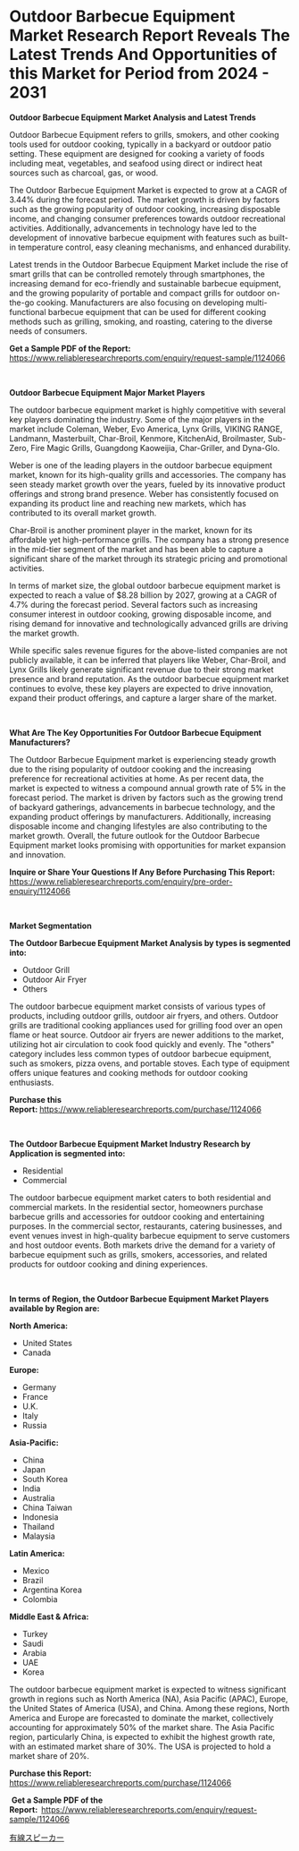 <p><h1>Outdoor Barbecue Equipment Market Research Report Reveals The Latest Trends And Opportunities of this Market for Period from 2024 - 2031</h1></p><p><strong>Outdoor Barbecue Equipment Market Analysis and Latest Trends</strong></p>
<p><p>Outdoor Barbecue Equipment refers to grills, smokers, and other cooking tools used for outdoor cooking, typically in a backyard or outdoor patio setting. These equipment are designed for cooking a variety of foods including meat, vegetables, and seafood using direct or indirect heat sources such as charcoal, gas, or wood.</p><p>The Outdoor Barbecue Equipment Market is expected to grow at a CAGR of 3.44% during the forecast period. The market growth is driven by factors such as the growing popularity of outdoor cooking, increasing disposable income, and changing consumer preferences towards outdoor recreational activities. Additionally, advancements in technology have led to the development of innovative barbecue equipment with features such as built-in temperature control, easy cleaning mechanisms, and enhanced durability.</p><p>Latest trends in the Outdoor Barbecue Equipment Market include the rise of smart grills that can be controlled remotely through smartphones, the increasing demand for eco-friendly and sustainable barbecue equipment, and the growing popularity of portable and compact grills for outdoor on-the-go cooking. Manufacturers are also focusing on developing multi-functional barbecue equipment that can be used for different cooking methods such as grilling, smoking, and roasting, catering to the diverse needs of consumers.</p></p>
<p><strong>Get a Sample PDF of the Report:&nbsp;</strong> <a href="https://www.reliableresearchreports.com/enquiry/request-sample/1124066">https://www.reliableresearchreports.com/enquiry/request-sample/1124066</a></p>
<p>&nbsp;</p>
<p><strong>Outdoor Barbecue Equipment Major Market Players</strong></p>
<p><p>The outdoor barbecue equipment market is highly competitive with several key players dominating the industry. Some of the major players in the market include Coleman, Weber, Evo America, Lynx Grills, VIKING RANGE, Landmann, Masterbuilt, Char-Broil, Kenmore, KitchenAid, Broilmaster, Sub-Zero, Fire Magic Grills, Guangdong Kaoweijia, Char-Griller, and Dyna-Glo.</p><p>Weber is one of the leading players in the outdoor barbecue equipment market, known for its high-quality grills and accessories. The company has seen steady market growth over the years, fueled by its innovative product offerings and strong brand presence. Weber has consistently focused on expanding its product line and reaching new markets, which has contributed to its overall market growth.</p><p>Char-Broil is another prominent player in the market, known for its affordable yet high-performance grills. The company has a strong presence in the mid-tier segment of the market and has been able to capture a significant share of the market through its strategic pricing and promotional activities.</p><p>In terms of market size, the global outdoor barbecue equipment market is expected to reach a value of $8.28 billion by 2027, growing at a CAGR of 4.7% during the forecast period. Several factors such as increasing consumer interest in outdoor cooking, growing disposable income, and rising demand for innovative and technologically advanced grills are driving the market growth.</p><p>While specific sales revenue figures for the above-listed companies are not publicly available, it can be inferred that players like Weber, Char-Broil, and Lynx Grills likely generate significant revenue due to their strong market presence and brand reputation. As the outdoor barbecue equipment market continues to evolve, these key players are expected to drive innovation, expand their product offerings, and capture a larger share of the market.</p></p>
<p>&nbsp;</p>
<p><strong>What Are The Key Opportunities For Outdoor Barbecue Equipment Manufacturers?</strong></p>
<p><p>The Outdoor Barbecue Equipment market is experiencing steady growth due to the rising popularity of outdoor cooking and the increasing preference for recreational activities at home. As per recent data, the market is expected to witness a compound annual growth rate of 5% in the forecast period. The market is driven by factors such as the growing trend of backyard gatherings, advancements in barbecue technology, and the expanding product offerings by manufacturers. Additionally, increasing disposable income and changing lifestyles are also contributing to the market growth. Overall, the future outlook for the Outdoor Barbecue Equipment market looks promising with opportunities for market expansion and innovation.</p></p>
<p><strong>Inquire or Share Your Questions If Any Before Purchasing This Report:</strong> <a href="https://www.reliableresearchreports.com/enquiry/pre-order-enquiry/1124066">https://www.reliableresearchreports.com/enquiry/pre-order-enquiry/1124066</a></p>
<p>&nbsp;</p>
<p><strong>Market Segmentation</strong></p>
<p><strong>The Outdoor Barbecue Equipment Market Analysis by types is segmented into:</strong></p>
<p><ul><li>Outdoor Grill</li><li>Outdoor Air Fryer</li><li>Others</li></ul></p>
<p><p>The outdoor barbecue equipment market consists of various types of products, including outdoor grills, outdoor air fryers, and others. Outdoor grills are traditional cooking appliances used for grilling food over an open flame or heat source. Outdoor air fryers are newer additions to the market, utilizing hot air circulation to cook food quickly and evenly. The "others" category includes less common types of outdoor barbecue equipment, such as smokers, pizza ovens, and portable stoves. Each type of equipment offers unique features and cooking methods for outdoor cooking enthusiasts.</p></p>
<p><strong>Purchase this Report:&nbsp;</strong><a href="https://www.reliableresearchreports.com/purchase/1124066">https://www.reliableresearchreports.com/purchase/1124066</a></p>
<p>&nbsp;</p>
<p><strong>The Outdoor Barbecue Equipment Market Industry Research by Application is segmented into:</strong></p>
<p><ul><li>Residential</li><li>Commercial</li></ul></p>
<p><p>The outdoor barbecue equipment market caters to both residential and commercial markets. In the residential sector, homeowners purchase barbecue grills and accessories for outdoor cooking and entertaining purposes. In the commercial sector, restaurants, catering businesses, and event venues invest in high-quality barbecue equipment to serve customers and host outdoor events. Both markets drive the demand for a variety of barbecue equipment such as grills, smokers, accessories, and related products for outdoor cooking and dining experiences.</p></p>
<p>&nbsp;</p>
<p><strong>In terms of Region, the Outdoor Barbecue Equipment Market Players available by Region are:</strong></p>
<p>
    <p> <strong> North America: </strong>
        <ul>
            <li>United States</li>
            <li>Canada</li>
        </ul>
        </p> 
    <p> <strong> Europe: </strong>
        <ul>
            <li>Germany</li>
            <li>France</li>
            <li>U.K.</li>
            <li>Italy</li>
            <li>Russia</li>
        </ul>
        </p> 
    <p> <strong> Asia-Pacific: </strong>
        <ul>
            <li>China</li>
            <li>Japan</li>
            <li>South Korea</li>
            <li>India</li>
            <li>Australia</li>
            <li>China Taiwan</li>
            <li>Indonesia</li>
            <li>Thailand</li>
            <li>Malaysia</li>
        </ul>
        </p> 
    <p> <strong> Latin America: </strong>
        <ul>
            <li>Mexico</li>
            <li>Brazil</li>
            <li>Argentina Korea</li>
            <li>Colombia</li>
        </ul>
        </p> 
    <p> <strong> Middle East & Africa: </strong>
        <ul>
            <li>Turkey</li>
            <li>Saudi</li>
            <li>Arabia</li>
            <li>UAE</li>
            <li>Korea</li>
        </ul>
    </p>
    </p>
<p><p>The outdoor barbecue equipment market is expected to witness significant growth in regions such as North America (NA), Asia Pacific (APAC), Europe, the United States of America (USA), and China. Among these regions, North America and Europe are forecasted to dominate the market, collectively accounting for approximately 50% of the market share. The Asia Pacific region, particularly China, is expected to exhibit the highest growth rate, with an estimated market share of 30%. The USA is projected to hold a market share of 20%.</p></p>
<p><strong>Purchase this Report: </strong><a href="https://www.reliableresearchreports.com/purchase/1124066">https://www.reliableresearchreports.com/purchase/1124066</a></p>
<p>&nbsp;<strong>Get a Sample PDF of the Report:&nbsp;&nbsp;</strong><a href="https://www.reliableresearchreports.com/enquiry/request-sample/1124066">https://www.reliableresearchreports.com/enquiry/request-sample/1124066</a></p>
<p><strong></strong></p>
<p><p><a href="https://medium.com/@briaabshire64/%E3%83%AF%E3%82%A4%E3%83%A4%E3%83%BC%E3%83%89%E3%82%B9%E3%83%94%E3%83%BC%E3%82%AB%E3%83%BC%E5%B8%82%E5%A0%B4-%E7%AB%B6%E4%BA%89%E5%88%86%E6%9E%90-%E5%B8%82%E5%A0%B4%E5%82%BE%E5%90%91-2031%E5%B9%B4%E3%81%BE%E3%81%A7%E3%81%AE%E4%BA%88%E6%B8%AC-88c739ebe78c">有線スピーカー</a></p></p>